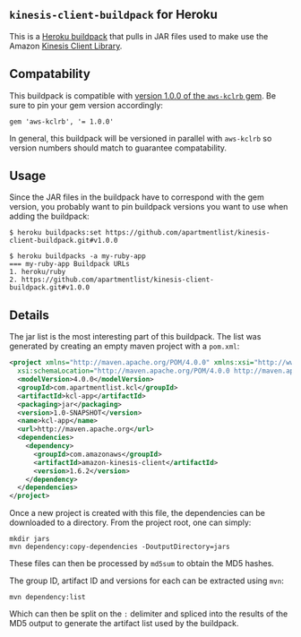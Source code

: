 ## `kinesis-client-buildpack` for Heroku

This is a [Heroku buildpack](http://devcenter.heroku.com/articles/buildpacks) that
pulls in JAR files used to make use the Amazon [Kinesis Client Library][0].

[0]: http://docs.aws.amazon.com/kinesis/latest/dev/developing-consumers-with-kcl.html

## Compatability

This buildpack is compatible with [version 1.0.0 of the `aws-kclrb` gem][1].  Be sure to pin your gem version accordingly:

```
gem 'aws-kclrb', '= 1.0.0'
```

[1]: https://rubygems.org/gems/aws-kclrb/versions/1.0.0

In general, this buildpack will be versioned in parallel with `aws-kclrb` so version numbers should match to guarantee compatability.

## Usage

Since the JAR files in the buildpack have to correspond with the gem version, you probably want to pin buildpack versions you want to use when adding the buildpack:

    $ heroku buildpacks:set https://github.com/apartmentlist/kinesis-client-buildpack.git#v1.0.0

    $ heroku buildpacks -a my-ruby-app
    === my-ruby-app Buildpack URLs
    1. heroku/ruby
    2. https://github.com/apartmentlist/kinesis-client-buildpack.git#v1.0.0

## Details

The jar list is the most interesting part of this buildpack.  The list was generated by creating an empty maven project with a `pom.xml`:

``` xml
<project xmlns="http://maven.apache.org/POM/4.0.0" xmlns:xsi="http://www.w3.org/2001/XMLSchema-instance"
  xsi:schemaLocation="http://maven.apache.org/POM/4.0.0 http://maven.apache.org/maven-v4_0_0.xsd">
  <modelVersion>4.0.0</modelVersion>
  <groupId>com.apartmentlist.kcl</groupId>
  <artifactId>kcl-app</artifactId>
  <packaging>jar</packaging>
  <version>1.0-SNAPSHOT</version>
  <name>kcl-app</name>
  <url>http://maven.apache.org</url>
  <dependencies>
    <dependency>
      <groupId>com.amazonaws</groupId>
      <artifactId>amazon-kinesis-client</artifactId>
      <version>1.6.2</version>
    </dependency>
  </dependencies>
</project>

```

Once a new project is created with this file, the dependencies can be
downloaded to a directory.  From the project root, one can simply:

```
mkdir jars
mvn dependency:copy-dependencies -DoutputDirectory=jars
```

These files can then be processed by `md5sum` to obtain the MD5 hashes.

The group ID, artifact ID and versions for each can be extracted using `mvn`:

```
mvn dependency:list
```

Which can then be split on the `:` delimiter and spliced into the
results of the MD5 output to generate the artifact list used by the
buildpack.
